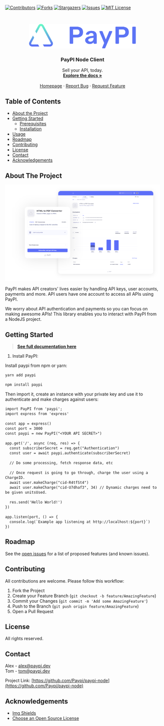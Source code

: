 [![Contributors][contributors-shield]][contributors-url]
[![Forks][forks-shield]][forks-url]
[![Stargazers][stars-shield]][stars-url]
[![Issues][issues-shield]][issues-url]
[![MIT License][license-shield]][license-url]

<!-- PROJECT LOGO -->
<br />
<p align="center">
  <a href="https://github.com/Paypi/paypi-node">
    <img src="images/logo.png" alt="Logo" height="80">
  </a>

  <h3 align="center">PayPI Node Client</h3>

  <p align="center">
    Sell your API, today.
    <br />
    <a href="https://partner.paypi.dev/"><strong>Explore the docs »</strong></a>
    <br />
    <br />
    <a href="https://paypi.dev/">Homepage</a>
    ·
    <a href="https://github.com/Paypi/paypi-node/issues">Report Bug</a>
    ·
    <a href="https://github.com/Paypi/paypi-node/issues">Request Feature</a>
  </p>
</p>



<!-- TABLE OF CONTENTS -->
## Table of Contents

* [About the Project](#about-the-project)
* [Getting Started](#getting-started)
  * [Prerequisites](#prerequisites)
  * [Installation](#installation)
* [Usage](#usage)
* [Roadmap](#roadmap)
* [Contributing](#contributing)
* [License](#license)
* [Contact](#contact)
* [Acknowledgements](#acknowledgements)



<!-- ABOUT THE PROJECT -->
## About The Project

[![PayPI Screenshot][product-screenshot]](https://paypi.dev)

PayPI makes API creators' lives easier by handling API keys, user accounts, payments and more.
API users have one account to access all APIs using PayPI.

We worry about API authentication and payments so you can focus on making awesome APIs!  This library enables you to interact with PayPI from a NodeJS project.


<!-- GETTING STARTED -->
## Getting Started

> <a href="https://partner.paypi.dev/"><strong>See full documentation here</strong></a>

1. Install PayPI:

Install paypi from npm or yarn:
```sh
yarn add paypi
```
```sh
npm install paypi
```

Then import it, create an instance with your private key and use it to authenticate and make charges against users:
```node
import PayPI from 'paypi';
import express from 'express'

const app = express()
const port = 3000
const paypi = new PayPI("<YOUR API SECRET>")

app.get('/', async (req, res) => {
  const subscriberSecret = req.get("Authentication")
  const user = await paypi.authenticate(subscriberSecret)
  
  // Do some processing, fetch response data, etc
  
  // Once request is going to go through, charge the user using a ChargeID.
  await user.makeCharge("cid-R4tfSt4")
  await user.makeCharge("cid-U7dhaf3", 34) // Dynamic charges need to be given unitsUsed.
  
  res.send('Hello World!')
})

app.listen(port, () => {
  console.log(`Example app listening at http://localhost:${port}`)
})
```


<!-- ROADMAP -->
## Roadmap

See the [open issues](https://github.com/Paypi/paypi-node/issues) for a list of proposed features (and known issues).



<!-- CONTRIBUTING -->
## Contributing

All contributions are welcome.  Please follow this workflow:

1. Fork the Project
2. Create your Feature Branch (`git checkout -b feature/AmazingFeature`)
3. Commit your Changes (`git commit -m 'Add some AmazingFeature'`)
4. Push to the Branch (`git push origin feature/AmazingFeature`)
5. Open a Pull Request



<!-- LICENSE -->
## License

All rights reserved.



<!-- CONTACT -->
## Contact

Alex - alex@paypi.dev  
Tom - tom@paypi.dev

Project Link: [https://github.com/Paypi/paypi-node](https://github.com/Paypi/paypi-node)



<!-- ACKNOWLEDGEMENTS -->
## Acknowledgements
* [Img Shields](https://shields.io)
* [Choose an Open Source License](https://choosealicense.com)


<!-- MARKDOWN LINKS & IMAGES -->
<!-- https://www.markdownguide.org/basic-syntax/#reference-style-links -->
[contributors-shield]: https://img.shields.io/github/contributors/Paypi/paypi-node.svg?style=flat-square
[contributors-url]: https://github.com/Paypi/paypi-node/graphs/contributors
[forks-shield]: https://img.shields.io/github/forks/Paypi/paypi-node.svg?style=flat-square
[forks-url]: https://github.com/Paypi/paypi-node/network/members
[stars-shield]: https://img.shields.io/github/stars/Paypi/paypi-node.svg?style=flat-square
[stars-url]: https://github.com/Paypi/paypi-node/stargazers
[issues-shield]: https://img.shields.io/github/issues/Paypi/paypi-node.svg?style=flat-square
[issues-url]: https://github.com/Paypi/paypi-node/issues
[license-shield]: https://img.shields.io/github/license/Paypi/paypi-node.svg?style=flat-square
[license-url]: https://github.com/Paypi/paypi-node/blob/master/LICENSE.txt
[product-screenshot]: images/product.png